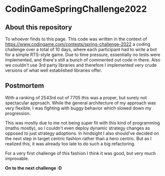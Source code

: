 # CodinGameSpringChallenge2022

## About this repository

To whoever finds to this page. This code was written in the context of https://www.codingame.com/contests/spring-challenge-2022 a coding challenge over a total of 10 days, where each participant had to write a bot for a simple RTS-style game.
Due to time pressure, essentially no tests were implemented, and there's still a bunch of commented out code in there. Also we couldn't use 3rd party libraries and therefore I implemented very crude versions of what well established libraries offer.

## Postmortem

With a ranking of 2543rd out of 7705 this was a proper, but surely not spectacular approach.
While the general architecture of my approach was very flexible, I was fighting with buggy behavior which slowed down my progression.

This was mostly due to me not being super fit with this kind of programming (maths mostly), so I couldn't even deploy dynamic strategy changes as opposed to just strategy adoptions.
In hindsight I also should've decided on the next step in target centric fashion rather than a hero centric. But as I realized this, it was already too late to do such a big refactoring.

For a very first challenge of this fashion I think it was good, but very much improvable.

**On to the next challenge :D**
